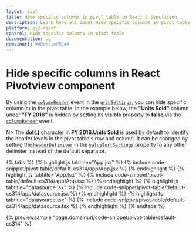 ```yaml
---
layout: post
title: Hide specific columns in pivot table in React | Syncfusion
description: Learn here all about Hide specific columns in pivot table in Syncfusion React Pivotview component of Syncfusion Essential JS 2 and more.
platform: ej2-react
control: Hide specific columns in pivot table 
documentation: ug
domainurl: ##DomainURL##
---
```


# Hide specific columns in React Pivotview component

By using the [`columnRender`](https://ej2.syncfusion.com/react/documentation/api/pivotview/gridSettings/#columnrender) event in the [`gridSettings`](https://ej2.syncfusion.com/react/documentation/api/pivotview/gridSettings/), you can hide specific column(s) in the pivot table. In the example below, the **"Units Sold"** column under **"FY 2016"** is hidden by setting its **visible** property to **false** via the [`columnRender`](https://ej2.syncfusion.com/react/documentation/api/pivotview/gridSettings/#columnrender) event.

N> The **dot(.)** character in **FY 2016.Units Sold** is used by default to identify the header levels in the pivot table's row and column. It can be changed by setting the [`headerDelimiter`](https://helpej2.syncfusion.com/react/documentation/api/pivotview/valueSortSettingsModel/#headerdelimiter) in the [`valueSortSettings`](https://helpej2.syncfusion.com/react/documentation/api/pivotview/dataSourceSettings/#valuesortsettings) property to any other delimiter instead of the default separator.

{% tabs %}
{% highlight js tabtitle="App.jsx" %}
{% include code-snippet/pivot-table/default-cs314/app/App.jsx %}
{% endhighlight %}
{% highlight ts tabtitle="App.tsx" %}
{% include code-snippet/pivot-table/default-cs314/app/App.tsx %}
{% endhighlight %}
{% highlight js tabtitle="datasource.jsx" %}
{% include code-snippet/pivot-table/default-cs314/app/datasource.jsx %}
{% endhighlight %}
{% highlight ts tabtitle="datasource.tsx" %}
{% include code-snippet/pivot-table/default-cs314/app/datasource.tsx %}
{% endhighlight %}
{% endtabs %}

 {% previewsample "page.domainurl/code-snippet/pivot-table/default-cs314" %}
